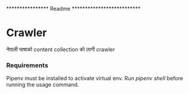 **************** Readme **************************
# Crawler

नेपाली भाषाको content collection को लागी crawler

### Requirements
Pipenv must be installed to activate virtual env. Run *pipenv shell* before running the usage command.
